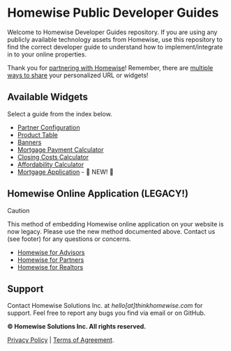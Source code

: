 # Homewise Public Developer Guides
Welcome to Homewise Developer Guides repository. If you are using any publicly available technology assets from Homewise,
use this repository to find the correct developer guide to understand how to implement/integrate in to your online 
properties.

Thank you for [partnering with Homewise](https://youtu.be/yz-ZVXk6R2k)! Remember, there are
[multiple ways to share](https://www.youtube.com/watch?v=m2HKbYtsZl8) your personalized URL or widgets!

## Available Widgets
Select a guide from the index below.

- [Partner Configuration](./partner/configuration.md)
- [Product Table](./product_table/embed.md)
- [Banners](./banners/embed.md)
- [Mortgage Payment Calculator](./mortgage_payment_calculator/embed.md)
- [Closing Costs Calculator](./closing_costs_calculator/embed.md)
- [Affordability Calculator](./affordability_calculator/embed.md)
- [Mortgage Application](./mortgage_application/embed.md) - :star2: NEW! :star2:

## Homewise Online Application (LEGACY!)
> [!CAUTION]
> This method of embedding Homewise online application on your website is now legacy. Please use the new
> method documented above. Contact us (see footer) for any questions or concerns.

- [Homewise for Advisors](./homewise-advisors/embed.md)
- [Homewise for Partners](./homewise-partners/embed.md)
- [Homewise for Realtors](./homewise-realtors/embed.md)

## Support
Contact Homewise Solutions Inc. at *hello[at]thinkhomewise.com* for support. Feel free to report any bugs you find via 
email or on GitHub.

**© Homewise Solutions Inc. All rights reserved.**

[Privacy Policy](https://thinkhomewise.com/page/privacy/) | [Terms of Agreement](https://thinkhomewise.com/page/terms/).